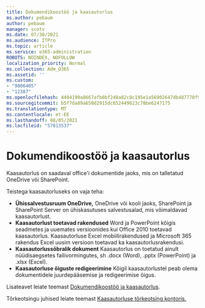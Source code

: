 ```yaml
---
title: Dokumendikoostöö ja kaasautorlus
ms.author: pebaum
author: pebaum
manager: scotv
ms.date: 07/30/2021
ms.audience: ITPro
ms.topic: article
ms.service: o365-administration
ROBOTS: NOINDEX, NOFOLLOW
localization_priority: Normal
ms.collection: Adm_O365
ms.assetid: ''
ms.custom:
- "9006405"
- "12387"
ms.openlocfilehash: 4404190a8667afb0bf248a82c8c195e1a56902647db487770f93888445182b2d
ms.sourcegitcommit: b5f7da89a650d2915dc652449623c78be6247175
ms.translationtype: MT
ms.contentlocale: et-EE
ms.lasthandoff: 08/05/2021
ms.locfileid: "57813537"
---
```

# <a name="document-collaboration-and-co-authoring"></a>Dokumendikoostöö ja kaasautorlus

Kaasautorlus on saadaval office'i dokumentide jaoks, mis on talletatud OneDrive või SharePoint. 

Teistega kaasautorluseks on vaja teha:    

- **Ühissalvestusruum OneDrive,** OneDrive või kooli jaoks, SharePoint ja SharePoint Server on ühiskasutuses salvestusalad, mis võimaldavad kaasautorlust.
- **Kaasautorlust toetavad rakendused** Word ja PowerPoint kõigis seadmetes ja uuemates versioonides kui Office 2010 toetavad kaasautorlus. Kaasautorluse Excel mobiilirakendused ja Microsoft 365 rakendus Excel uusim versioon toetavad ka kaasautorlusrakendusi.
- **Kaasautorlussõbralik dokument** Kaasautorlus on toetatud ainult nüüdisaegsetes failivormingutes, sh .docx (Word), .pptx (PowerPoint) ja .xlsx (Excel).
- **Kaasautorluse õiguste redigeerimine** Kõigil kaasautorlustel peab olema dokumentidele juurdepääsemise ja redigeerimise õigus.

Lisateavet leiate teemast [Dokumendikoostöö ja kaasautorlus](https://support.microsoft.com/office/document-collaboration-and-co-authoring-ee1509b4-1f6e-401e-b04a-782d26f564a4).

Tõrkeotsingu juhised leiate teemast [Kaasautorluse tõrkeotsing kontoris.](https://support.microsoft.com/office/troubleshoot-co-authoring-in-office-bd481512-3f3a-4b6d-b7eb-ebf9d3626ae7)

